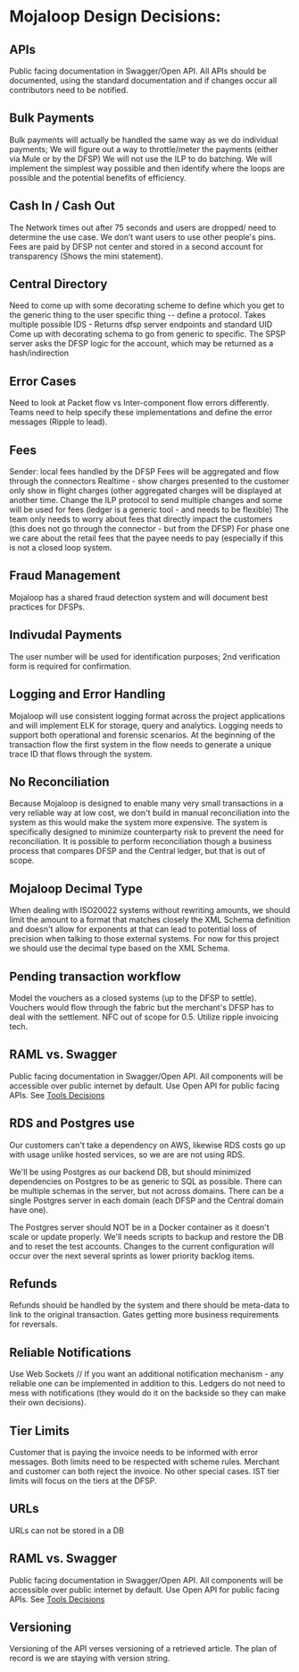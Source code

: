 # **Mojaloop Design Decisions:**

## APIs
Public facing documentation in Swagger/Open API.  All APIs should be documented, using the standard documentation and if changes occur all contributors need to be notified.

## Bulk Payments
Bulk payments will actually be handled the same way as we do individual payments; We will figure out a way to throttle/meter the payments (either via Mule or by the DFSP)  We will not use the ILP to do batching.
We will implement the simplest way possible and then identify where the loops are possible and the potential benefits of efficiency.

## Cash In / Cash Out
The Network times out after 75 seconds and users are dropped/ need to determine the use case.  We don’t want users to use other people's pins.  Fees are paid by DFSP not center and stored in a second account for transparency  (Shows the mini statement).

## Central Directory
Need to come up with some decorating scheme to define which you get to the generic thing to the user specific thing -- define a protocol. Takes multiple possible IDS - Returns dfsp server endpoints and standard UID
Come up with decorating schema to go from generic to specific.  The SPSP server asks the DFSP logic for the account, which may be returned as a hash/indirection 

## Error Cases
Need to look at Packet flow vs Inter-component flow errors differently.  Teams need to help specify these implementations and define the error messages (Ripple to lead).

## Fees
Sender: local fees handled by the DFSP
Fees will be aggregated and flow through the connectors
Realtime - show charges presented to the customer only show in flight charges (other aggregated charges will be displayed at another time.  Change the ILP protocol to send multiple changes and some will be used for fees (ledger is a generic tool - and needs to be flexible)  The team only needs to worry about fees that directly impact the customers (this does not go through the connector - but from the DFSP)
For phase one we care about the retail fees that the payee needs to pay (especially if this is not a closed loop system.

## Fraud Management
Mojaloop has a shared fraud detection system and will document best practices for DFSPs.  

## Indivudal Payments
The user number will be used for identification purposes; 2nd verification form is required for confirmation.

## Logging and Error Handling
Mojaloop will use consistent logging format across the project applications and will implement ELK for storage, query and analytics.  Logging needs to support both operational and forensic scenarios.  At the beginning of the transaction flow the first system in the flow needs to generate a unique trace ID that flows through the system.

## No Reconciliation 
Because Mojaloop is designed to enable many very small transactions in a very reliable way at low cost, we don't build in manual reconciliation into the system as this would make the system more expensive. The system is specifically designed to minimize counterparty risk to prevent the need for reconciliation. It is possible to perform reconciliation though a business process that compares DFSP and the Central ledger, but that is out of scope.

## Mojaloop Decimal Type
When dealing with ISO20022 systems without rewriting amounts, we should limit the amount to a format that matches closely the XML Schema definition and doesn't allow for exponents at that can lead to potential loss of precision when talking to those external systems. For now for this project we should use the decimal type based on the XML Schema.

## Pending transaction workflow
Model the vouchers as a closed systems (up to the DFSP to settle).  Vouchers would flow through the fabric but the merchant's DFSP has to deal with the settlement.  NFC out of scope for 0.5.  Utilize ripple invoicing tech.

## RAML vs. Swagger
Public facing documentation in Swagger/Open API.  All components will be accessible over public internet by default.  Use Open API for public facing APIs.  See [Tools Decisions](Tools,-technology,-and-process-choices)

## RDS and Postgres use
Our customers can't take a dependency on AWS, likewise RDS costs go up with usage unlike hosted services, so we are are not using RDS.

We'll be using Postgres as our backend DB, but should minimized dependencies on Postgres to be as generic to SQL as possible. There can be multiple schemas in the server, but not across domains. There can be a single Postgres server in each domain (each DFSP and the Central domain have one). 

The Postgres server should NOT be in a Docker container as it doesn't scale or update properly. We'll needs scripts to backup and restore the DB and to reset the test accounts. Changes to the current configuration will occur over the next several sprints as lower priority backlog items.

## Refunds
Refunds should be handled by the system and there should be meta-data to link to the original transaction.  Gates getting more business requirements for reversals.  

## Reliable Notifications
Use Web Sockets // If you want an additional notification mechanism - any reliable one can be implemented in addition to this.  Ledgers do not need to mess with notifications (they would do it on the backside so they can make their own decisions).

## Tier Limits
Customer that is paying the invoice needs to be informed with error messages.  Both limits need to be respected with scheme rules. Merchant and customer can both reject the invoice. No other special cases.  IST tier limits will focus on the tiers at the DFSP.

## URLs
URLs can not be stored in a DB

## RAML vs. Swagger
Public facing documentation in Swagger/Open API.  All components will be accessible over public internet by default.  Use Open API for public facing APIs.  See [Tools Decisions](Tools-technology-and-process-choices.md)

## Versioning 
Versioning of the API verses versioning of a retrieved article.  The plan of record is we are staying with version string.


